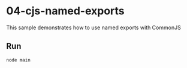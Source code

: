 # 04-cjs-named-exports

This sample demonstrates how to use named exports with CommonJS

## Run

```bash
node main
```